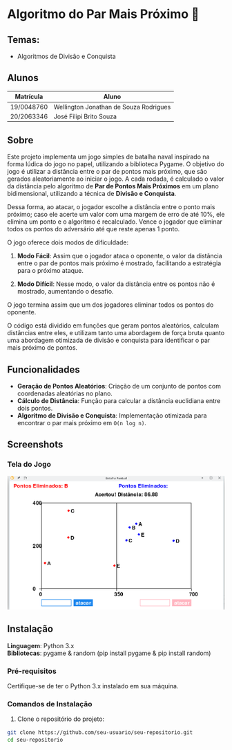 # Algoritmo do Par Mais Próximo 📍

## Temas:
- Algoritmos de Divisão e Conquista


## Alunos
| Matrícula  | Aluno                                   |
|------------|-----------------------------------------|
| 19/0048760 | Wellington Jonathan de Souza Rodrigues  |
| 20/2063346 | José Filipi Brito Souza                 |


## Sobre

Este projeto implementa um jogo simples de batalha naval inspirado na forma lúdica do jogo no papel, utilizando a biblioteca Pygame. O objetivo do jogo é utilizar a distância entre o par de pontos mais próximo, que são gerados aleatoriamente ao iniciar o jogo. A cada rodada, é calculado o valor da distância pelo algoritmo de **Par de Pontos Mais Próximos** em um plano bidimensional, utilizando a técnica de **Divisão e Conquista**. 

Dessa forma, ao atacar, o jogador escolhe a distância entre o ponto mais próximo; caso ele acerte um valor com uma margem de erro de até 10%, ele elimina um ponto e o algoritmo é recalculado. Vence o jogador que eliminar todos os pontos do adversário até que reste apenas 1 ponto.


O jogo oferece dois modos de dificuldade:


1. **Modo Fácil**: Assim que o jogador ataca o oponente, o valor da distância entre o par de pontos mais próximo é mostrado, facilitando a estratégia para o próximo ataque.

2. **Modo Difícil**: Nesse modo, o valor da distância entre os pontos não é mostrado, aumentando o desafio.

O jogo termina assim que um dos jogadores eliminar todos os pontos do oponente.

O código está dividido em funções que geram pontos aleatórios, calculam distâncias entre eles, e utilizam tanto uma abordagem de força bruta quanto uma abordagem otimizada de divisão e conquista para identificar o par mais próximo de pontos.





## Funcionalidades
- **Geração de Pontos Aleatórios**: Criação de um conjunto de pontos com coordenadas aleatórias no plano.
- **Cálculo de Distância**: Função para calcular a distância euclidiana entre dois pontos.
- **Algoritmo de Divisão e Conquista**: Implementação otimizada para encontrar o par mais próximo em `O(n log n)`.




## Screenshots
### Tela do Jogo
![Tela do jogo](./assert/imagem1.png)


## Instalação 
**Linguagem**: Python 3.x  
**Bibliotecas**: pygame & random (pip install pygame & pip install random)

### Pré-requisitos
Certifique-se de ter o Python 3.x instalado em sua máquina.

### Comandos de Instalação

1. Clone o repositório do projeto:

```bash
git clone https://github.com/seu-usuario/seu-repositorio.git
cd seu-repositorio
